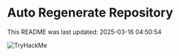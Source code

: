 # Auto Regenerate Repository

This README was last updated: 2025-03-16 04:50:54

 ![TryHackMe](https://tryhackme.com/badge/533634)